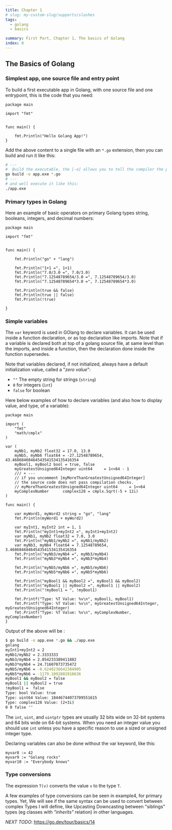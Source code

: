 ```yaml
---
title: Chapter 1
# slug: my-custom-slug/supports/slashes
tags:
  - golang
  - basics

summary: First Part, Chapter 1, The basics of Golang
index: 0
---
```


## The Basics of Golang

### Simplest app, one source file and entry point

To build a first executable app in Golang, with one source file and one entrypoint, this is the code that you need:

```Golang
package main

import "fmt"


func main() {

    fmt.Println("Hello Golang App!")
}
```

Add the above content to a single file with an `*.go` extension, then you can build and run it like this:

```bash
# ---
#  Build the executable, the [-o] allows you to tell the compiler the path to the executable file to generate:
go build -o app.exe *.go
# ---
# and well execute it like this:
./app.exe
```

### Primary types in Golang

Here an example of basic operators on primary Golang types  string, booleans, integers, and decimal numbers:

```Golang
package main

import "fmt"


func main() {

    fmt.Println("go" + "lang")

    fmt.Println("1+1 =", 1+1)
    fmt.Println("7.0/3.0 =", 7.0/3.0)
    fmt.Println("7.12548789654/3.0 =", 7.12548789654/3.0)
    fmt.Println("7.12548789654*3.0 =", 7.12548789654*3.0)

    fmt.Println(true && false)
    fmt.Println(true || false)
    fmt.Println(!true)

}
```


### Simple variables

The `var` keyword is used in GOlang to declare variables.
It can be used inside a function declaration, or as top declaration like imports. Note that if a variable is declared both at top of a golang source file, at same level than the imports, and inside a function, then the declaration done inside the function supersedes.

Note that variables declared, if not initialized, always have a default initialization value, called a "_zero value_":

* `""` The empty string for strings (`string`)
* `0` for integers (`int`)
* `false` for boolean

Here below examples of how to declare variables (and also how to display value, and type, of a variable):

```Golang
package main

import (
	"fmt"
	"math/cmplx"
)

var (
	myNb1, myNb2 float32 = 17.0, 13.0
    myNb5, myNb6 float64 = -27.12548789654, 43.46868468464543541534135416354
    myBool1, myBool2 bool = true, false
	myGreatestUnsigned64Integer uint64     = 1<<64 - 1
    /// + ---
    // if you uncomment [myMoreThanGreatestUnsigned64Integer]
    // the source code does not pass compilation checks.
	// myMoreThanGreatestUnsigned64Integer uint64     = 1<<64
	myComplexNumber      complex128 = cmplx.Sqrt(-5 + 12i)
)

func main() {

    var myWord1, myWord2 string = "go", "lang"
    fmt.Println(myWord1 + myWord2)
     
    var myInt1, myInt2 int = 1, 1
    fmt.Println("myInt1+myInt2 =", myInt1+myInt2)
    var myNb1, myNb2 float32 = 7.0, 3.0
    fmt.Println("myNb1/myNb2 =", myNb1/myNb2)
    var myNb3, myNb4 float64 = 7.12548789654, 3.46868468464543541534135416354
    fmt.Println("myNb3/myNb4 =", myNb3/myNb4)
    fmt.Println("myNb3*myNb4 =", myNb3*myNb4)

    fmt.Println("myNb5/myNb6 =", myNb5/myNb6)
    fmt.Println("myNb5*myNb6 =", myNb5*myNb6)

    fmt.Println("myBool1 && myBool2 =", myBool1 && myBool2)
    fmt.Println("myBool1 || myBool2 =", myBool1 || myBool2)
    fmt.Println("!myBool1 = ", !myBool1)

	fmt.Printf("Type: %T Value: %v\n", myBool1, myBool1)
	fmt.Printf("Type: %T Value: %v\n", myGreatestUnsigned64Integer, myGreatestUnsigned64Integer)
	fmt.Printf("Type: %T Value: %v\n", myComplexNumber, myComplexNumber)
}
```

Output of the above will be :

```bash
$ go build -o app.exe *.go && ./app.exe
golang
myInt1+myInt2 = 2
myNb1/myNb2 = 2.3333333
myNb3/myNb4 = 2.054233389411802
myNb3*myNb4 = 24.71607073735472
myNb5/myNb6 = -0.6240236642384905
myNb5*myNb6 = -1179.1092802918636
myBool1 && myBool2 = false
myBool1 || myBool2 = true
!myBool1 =  false
Type: bool Value: true
Type: uint64 Value: 18446744073709551615
Type: complex128 Value: (2+3i)
0 0 false ""

```

The `int`, `uint`, and `uintptr` types are usually 32 bits wide on 32-bit systems and 64 bits wide on 64-bit systems. When you need an integer value you should use `int` unless you have a specific reason to use a sized or unsigned integer type.

Declaring variables can also be done without the var keyword, like this:

```Golang
myvar8 := 42
myvar9 := "Golang rocks"
myvar10 := "Everybody knows"
```

### Type conversions

The expression `T(v)` converts the value `v` to the type `T`.

A few examples of type conversions can be seen in example4, for primary types. Yet, We will see if the same syntax can be used to convert between complex Types I will define, like Upcasting Downcasting between "siblings" types (eg classes with _"inherits"_ relation) in other languages.

_NEXT TODO_: <https://go.dev/tour/basics/14>
